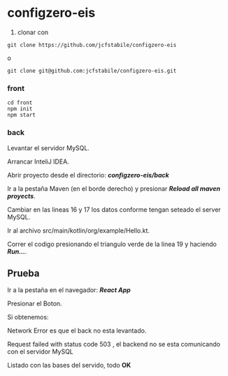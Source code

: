 # configzero-eis

1. clonar con

```
git clone https://github.com/jcfstabile/configzero-eis
```
o
```
git clone git@github.com:jcfstabile/configzero-eis.git
```

### front

```
cd front
npm init
npm start
```

### back

Levantar el servidor MySQL.

Arrancar InteliJ IDEA.

Abrir proyecto desde el directorio: _**configzero-eis/back**_

Ir a la pestaña Maven (en el borde derecho) y presionar _**Reload all maven proyects**_.

Cambiar en las lineas 16 y 17 los datos conforme tengan seteado el server MySQL.

Ir al archivo src/main/kotlin/org/example/Hello.kt.

Correr el codigo presionando el triangulo verde de la linea 19 y haciendo _**Run...**_.

## Prueba

Ir a la pestaña en el navegador: _**React App**_

Presionar el Boton.

Si obtenemos:

Network Error es que el back no esta levantado.

Request failed with status code 503 , el backend no se esta comunicando con el servidor MySQL

Listado con las bases del servido, todo **OK**

